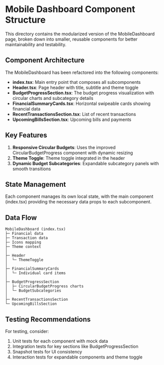 # Mobile Dashboard Component Structure

This directory contains the modularized version of the MobileDashboard page, broken down into smaller, reusable components for better maintainability and testability.

## Component Architecture

The MobileDashboard has been refactored into the following components:

- **index.tsx**: Main entry point that composes all subcomponents
- **Header.tsx**: Page header with title, subtitle and theme toggle
- **BudgetProgressSection.tsx**: The budget progress visualization with circular charts and subcategory details
- **FinancialSummaryCards.tsx**: Horizontal swipeable cards showing financial data
- **RecentTransactionsSection.tsx**: List of recent transactions
- **UpcomingBillsSection.tsx**: Upcoming bills and payments

## Key Features

1. **Responsive Circular Budgets**: Uses the improved CircularBudgetProgress component with dynamic resizing
2. **Theme Toggle**: Theme toggle integrated in the header
3. **Dynamic Budget Subcategories**: Expandable subcategory panels with smooth transitions

## State Management

Each component manages its own local state, with the main component (index.tsx) providing the necessary data props to each subcomponent.

## Data Flow

```
MobileDashboard (index.tsx)
├─ Financial data
├─ Transaction data
├─ Icons mapping
├─ Theme context
│
├─ Header
│  └─ ThemeToggle
│
├─ FinancialSummaryCards
│  └─ Individual card items
│
├─ BudgetProgressSection
│  ├─ CircularBudgetProgress charts
│  └─ BudgetSubcategories
│
├─ RecentTransactionsSection
└─ UpcomingBillsSection
```

## Testing Recommendations

For testing, consider:

1. Unit tests for each component with mock data
2. Integration tests for key sections like BudgetProgressSection
3. Snapshot tests for UI consistency
4. Interaction tests for expandable components and theme toggle 